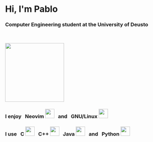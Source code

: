 <h1>Hi, I'm Pablo</h1>

<h3><strong>Computer Engineering student at the University of Deusto</strong></h3><br><br>
<img src="https://github.com/pablo10diez2/pablo10diez2/blob/main/Izhikevich_-_Low_Resolution-ezgif.com-optimize.gif?raw=true" width="190" />

<h3>I enjoy&nbsp;&nbsp;&nbsp;<strong>Neovim</strong> <img src="https://upload.wikimedia.org/wikipedia/commons/thumb/9/9f/Vimlogo.svg/1024px-Vimlogo.svg.png" width="30" />&nbsp;&nbsp;&nbsp;and&nbsp;&nbsp;&nbsp;<strong>GNU/Linux</strong> <img src="https://upload.wikimedia.org/wikipedia/commons/thumb/3/35/Tux.svg/800px-Tux.svg.png" width="30" /></h3>

<h3>I use&nbsp;&nbsp;&nbsp;<strong>C</strong> <img src="https://upload.wikimedia.org/wikipedia/commons/1/18/C_Programming_Language.svg" width="30" />&nbsp;&nbsp;&nbsp;<strong>C++</strong> <img src="https://upload.wikimedia.org/wikipedia/commons/thumb/1/18/ISO_C%2B%2B_Logo.svg/800px-ISO_C%2B%2B_Logo.svg.png" width="30" />&nbsp;&nbsp;&nbsp;<strong>Java</strong> <img src="https://upload.wikimedia.org/wikipedia/en/thumb/3/30/Java_programming_language_logo.svg/800px-Java_programming_language_logo.svg.png" width="30" />&nbsp;&nbsp;&nbsp;and&nbsp;&nbsp;&nbsp;<strong>Python</strong> <img src="https://upload.wikimedia.org/wikipedia/commons/c/c3/Python-logo-notext.svg" width="30" /></h3>
